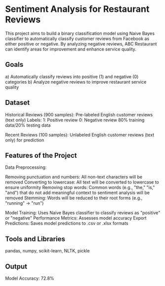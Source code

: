 # Sentiment Analysis for Restaurant Reviews
This project aims to build a binary classification model using Naive Bayes classifier to automatically classify customer reviews from Facebook as either positive or negative. 
By analyzing negative reviews, ABC Restaurant can identify areas for improvement and enhance service quality.

Goals
---
a) Automatically classify reviews into positive (1) and negative (0) categories
b) Analyze negative reviews to improve restaurant service quality

Dataset
---
Historical Reviews (900 samples):
Pre-labeled English customer reviews (text only)
Labels:
1: Positive review
0: Negative review
80% training data/20% testing data

Recent Reviews (100 samples):
Unlabeled English customer reviews (text only) for prediction

Features of the Project
---
Data Preprocessing:
    
Removing punctuation and numbers: All non-text characters will be removed
Converting to lowercase: All text will be converted to lowercase to ensure uniformity
Removing stop words: Common words (e.g., "the," "is," "and") that do not add meaningful context to sentiment analysis will be removed
Stemming: Words will be reduced to their root forms (e.g., "running" → "run")
    
Model Training: Uses Naive Bayes classifier to classify reviews as "positive" or "negative"
Performance Metrics: Assesses model accuracy
Export Predictions: Saves model predictions to .csv or .xlsx formats

Tools and Libraries
---
pandas, numpy, scikit-learn, NLTK, pickle


Output
---
Model Accuracy: 72.8%
